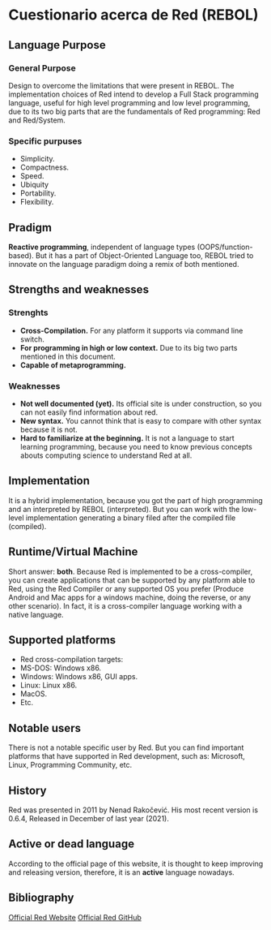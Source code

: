 # **Cuestionario acerca de Red (REBOL)**

## **Language Purpose**

### **General Purpose**
Design to overcome the limitations that were present in REBOL. The implementation choices of Red intend to develop a Full Stack programming language, useful for high level programming and low level programming, due to its two big parts that are the fundamentals of Red programming: Red and Red/System.
### **Specific purpuses**
* Simplicity.
* Compactness.
* Speed.
* Ubiquity
* Portability.
* Flexibility.

## **Pradigm**
**Reactive programming**, independent of language types (OOPS/function-based). But it has a part of Object-Oriented Language too, REBOL tried to innovate on the language paradigm doing a remix of both mentioned.

## **Strengths and weaknesses**
### **Strenghts**
* **Cross-Compilation.** For any platform it supports via command line switch.
* **For programming in high or low context.** Due to its big two parts mentioned in this document.
* **Capable of metaprogramming.**
### **Weaknesses**

* **Not well documented (yet).** Its official site is under construction, so you can not easily find information about red.
* **New syntax.** You cannot think that is easy to compare with other syntax because it is not.
* **Hard to familiarize at the beginning.** It is not a language to start learning programming, because you need to know previous concepts abouts computing science to understand Red at all.

## **Implementation**
It is a hybrid implementation, because you got the part of high programming and an interpreted by REBOL (interpreted). But you can work with the low-level implementation generating a binary filed after the compiled file (compiled).

## **Runtime/Virtual Machine**

Short answer: **both**. Because Red is implemented to be a cross-compiler, you can create applications that can be supported by any platform able to Red, using the Red Compiler or any supported OS you prefer (Produce Android and Mac apps for a windows machine, doing the reverse, or any other scenario). In fact, it is a cross-compiler language working with a native language.

## **Supported platforms**

* Red cross-compilation targets:
* MS-DOS: Windows x86.
* Windows: Windows x86, GUI apps.
* Linux: Linux x86.
* MacOS.
* Etc.

## **Notable users**
There is not a notable specific user by Red. But you can find important platforms that have supported in Red development, such as: Microsoft, Linux, Programming Community, etc.

## **History**

Red was presented in 2011 by Nenad Rakočević. His most recent version is 0.6.4, Released in December of last year (2021).

## **Active or dead language**
According to the official page of this website, it is thought to keep improving and releasing version, therefore, it is an **active** language nowadays.

## **Bibliography**

[Official Red Website](https://www.red-lang.org)
[Official Red GitHub](https://github.com/red/red)




